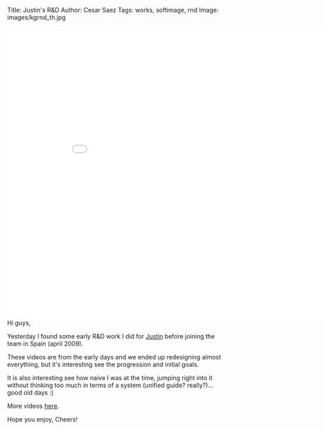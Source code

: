 Title: Justin's R&D
Author: Cesar Saez
Tags: works, softimage, rnd
Image: images/kgrnd_th.jpg

<div class="flex-video widescreen"><iframe src="//player.vimeo.com/video/80699674?title=0&amp;byline=0&amp;portrait=0" width="900" height="675" frameborder="0" webkitallowfullscreen mozallowfullscreen allowfullscreen></iframe></div>
Hi guys,

Yesterday I found some early R&D work I did for
[Justin](http://justinandtheknightsofvalour.com) before joining the team
in Spain (april 2009).

These videos are from the early days and we ended up redesigning almost
everything, but it's interesting see the progression and initial goals.

It is also interesting see how naive I was at the time, jumping right into it
without thinking too much in terms of a system (unified guide? really?)...
good old days :)

More videos [here](http://vimeo.com/album/2630777).

Hope you enjoy,
Cheers!